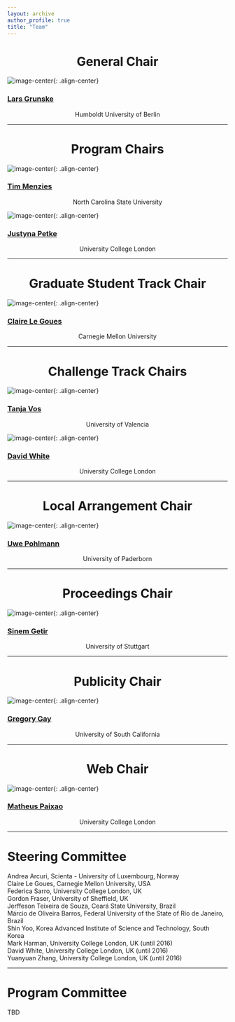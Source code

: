 ```yaml
---
layout: archive
author_profile: true
title: "Team"
---
```


<link rel="stylesheet" href="../css/organization.css">

<h1 style="text-align: center;" markdown="1">General Chair</h1>

![image-center](/images/lars.jpg){: .align-center}
<h3 class="person" markdown="1"><a href="http://www.iste.uni-stuttgart.de/rss/people/alumni/grunske.html" target="_blank">Lars Grunske</a></h3>
<center>Humboldt University of Berlin</center>

---

<h1 style="text-align: center;" markdown="1">Program Chairs</h1>

![image-center](/images/tim.jpg){: .align-center}
<h3 class="person" markdown="1"><a href="http://menzies.us/" target="_blank">Tim Menzies</a></h3>
<center>North Carolina State University</center>

![image-center](/images/justyna.jpg){: .align-center}
<h3 class="person" markdown="1"><a href="http://www0.cs.ucl.ac.uk/staff/J.Petke/" target="_blank">Justyna Petke</a></h3>
<center>University College London</center>

---

<h1 style="text-align: center;" markdown="1">Graduate Student Track Chair</h1>

![image-center](/images/claire.jpg){: .align-center}
<h3 class="person" markdown="1"><a href="https://clairelegoues.com/" target="_blank">Claire Le Goues</a></h3>
<center>Carnegie Mellon University</center>

---

<h1 style="text-align: center;" markdown="1">Challenge Track Chairs</h1>

![image-center](/images/tanja.png){: .align-center}
<h3 class="person" markdown="1"><a href="http://tanjavos.com/" target="_blank">Tanja Vos</a></h3>
<center>University of Valencia</center>

![image-center](/images/david.jpg){: .align-center}
<h3 class="person" markdown="1"><a href="http://www.davidrwhite.co.uk/" target="_blank">David White</a></h3>
<center>University College London</center>

---

<h1 style="text-align: center;" markdown="1">Local Arrangement Chair</h1>

![image-center](/images/uwe.jpg){: .align-center}
<h3 class="person" markdown="1"><a href="https://www.hni.uni-paderborn.de/swt/mitarbeiter/130201625100101/" target="_blank">Uwe Pohlmann</a></h3>
<center>University of Paderborn</center>

---
<h1 style="text-align: center;" markdown="1">Proceedings Chair</h1>

![image-center](/images/sinem.jpg){: .align-center}
<h3 class="person" markdown="1"><a href="http://www.iste.uni-stuttgart.de/rss/people/getir.html" target="_blank">Sinem Getir</a></h3>
<center>University of Stuttgart</center>

---

<h1 style="text-align: center;" markdown="1">Publicity Chair</h1>

![image-center](/images/gregory.jpg){: .align-center}
<h3 class="person" markdown="1"><a href="http://www.greggay.com/" target="_blank">Gregory Gay</a></h3>
<center>University of South California</center>

---

<h1 style="text-align: center;" markdown="1">Web Chair</h1>

![image-center](/images/matheus.jpg){: .align-center}
<h3 class="person" markdown="1"><a href="http://www0.cs.ucl.ac.uk/staff/m.paixao/" target="_blank">Matheus Paixao</a></h3>
<center>University College London</center>

---

<h1 style="text-align: left;" markdown="1">Steering Committee</h1>

Andrea Arcuri, Scienta - University of Luxembourg, Norway   
Claire Le Goues, Carnegie Mellon University, USA   
Federica Sarro, University College London, UK  
Gordon Fraser, University of Sheffield, UK   
Jerffeson Teixeira de Souza, Ceará State University, Brazil    
Márcio de Oliveira Barros, Federal University of the State of Rio de Janeiro, Brazil   
Shin Yoo, Korea Advanced Institute of Science and Technology, South Korea   
Mark Harman, University College London, UK (until 2016)   
David White, University College London, UK (until 2016)   
Yuanyuan Zhang, University College London, UK (until 2016)

---

<h1 style="text-align: left;" markdown="1">Program Committee</h1>

TBD
